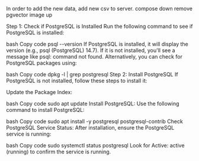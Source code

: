 In order to add the new data,
add new csv to server.
compose down
remove pgvector image
up

Step 1: Check if PostgreSQL is Installed
Run the following command to see if PostgreSQL is installed:

bash
Copy code
psql --version
If PostgreSQL is installed, it will display the version (e.g., psql (PostgreSQL) 14.7).
If it is not installed, you'll see a message like psql: command not found.
Alternatively, you can check for PostgreSQL packages using:

bash
Copy code
dpkg -l | grep postgresql
Step 2: Install PostgreSQL
If PostgreSQL is not installed, follow these steps to install it:

Update the Package Index:

bash
Copy code
sudo apt update
Install PostgreSQL: Use the following command to install PostgreSQL:

bash
Copy code
sudo apt install -y postgresql postgresql-contrib
Check PostgreSQL Service Status: After installation, ensure the PostgreSQL service is running:

bash
Copy code
sudo systemctl status postgresql
Look for Active: active (running) to confirm the service is running.
